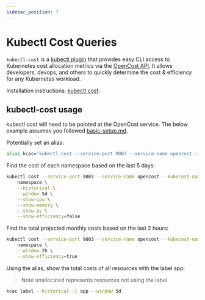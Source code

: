 ```yaml
---
sidebar_position: 7
---
```


# Kubectl Cost Queries

`kubectl-cost` is a [kubectl plugin](https://kubernetes.io/docs/tasks/extend-kubectl/kubectl-plugins/) that provides easy CLI access to Kubernetes cost allocation metrics via the [OpenCost API](./api.md). It allows developers, devops, and others to quickly determine the cost & efficiency for any Kubernetes workload.

Installation instructions: [kubectl cost](https://github.com/kubecost/kubectl-cost):

## kubectl-cost usage

kubectl cost will need to be pointed at the OpenCost service. The below example assumes you followed [basic-setup.md](basic-setup.md).

Potentially set an alias:

```sh
alias kcac='kubectl cost --service-port 9003 --service-name opencost --kubecost-namespace opencost --allocation-path /allocation/compute'
```

Find the cost of each namespace based on the last 5 days:

```sh
kubectl cost --service-port 9003 --service-name opencost --kubecost-namespace opencost --allocation-path /allocation/compute  \
    namespace \
    --historical \
    --window 5d \
    --show-cpu \
    --show-memory \
    --show-pv \
    --show-efficiency=false
```

Find the total projected monthly costs based on the last 2 hours:

```sh
kubectl cost --service-port 9003 --service-name opencost --kubecost-namespace opencost --allocation-path /allocation/compute  \
    namespace \
    --window 2h \
    --show-efficiency=true
```

Using the alias, show the total costs of all resources with the label app:
> Note unallocated represents resources not using the label

```sh
kcac label --historical -l app --window 5d
```

